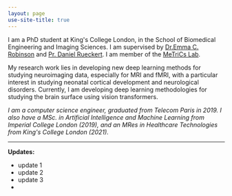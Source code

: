 ```yaml
---
layout: page
use-site-title: true
---
```


I am a PhD student at King's College London, in the School of Biomedical Engineering and Imaging Sciences. I am supervised by [Dr.Emma C. Robinson](https://scholar.google.com/citations?hl=fr&user=WXAAOb0AAAAJ) and [Pr. Daniel Rueckert](https://scholar.google.com/citations?user=H0O0WnQAAAAJ&hl=fr). I am member of the [MeTriCs Lab](https://metrics-lab.github.io/). 

My research work lies in developing new deep learning methods for studying neuroimaging data, especially for MRI and fMRI, with a particular interest in studying neonatal cortical development and neurological disorders. Currently, I am developing deep learning methodologies for studying the brain surface using vision transformers. 

<em>I am a computer science engineer, graduated from Telecom Paris in 2019. I also have a MSc. in Artificial Intelligence and Machine Learning from Imperial College London (2019), and an MRes in Healthcare Technologies from King's College London (2021). </em>

--------

**Updates:**
* update 1
* update 2
* update 3
*
